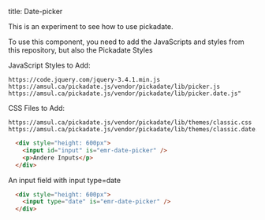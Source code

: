 title: Date-picker

This is an experiment to see how to use pickadate.

To use this component, you need to add the JavaScripts and
styles from this repository, but also the Pickadate Styles

JavaScript Styles to Add:
```
https://code.jquery.com/jquery-3.4.1.min.js
https://amsul.ca/pickadate.js/vendor/pickadate/lib/picker.js
https://amsul.ca/pickadate.js/vendor/pickadate/lib/picker.date.js"
```

CSS Files to Add:
```
https://amsul.ca/pickadate.js/vendor/pickadate/lib/themes/classic.css
https://amsul.ca/pickadate.js/vendor/pickadate/lib/themes/classic.date.css
```

```html
  <div style="height: 600px">
    <input id="input" is="emr-date-picker" />
    <p>Andere Inputs</p>
  </div>
```


An input field with input type=date

```html
  <div style="height: 600px">
    <input type="date" is="emr-date-picker" />
  </div>
```

